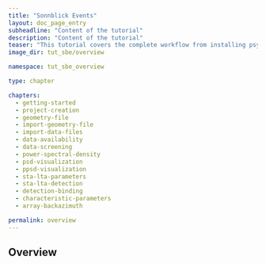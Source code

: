 ```yaml
---
title: "Sonnblick Events"
layout: doc_page_entry
subheadline: "Content of the tutorial"
description: "Content of the tutorial"
teaser: "This tutorial covers the complete workflow from installing psysmon and importing a seismic dataset all the way to the detection of seismic events. The tutorial was requested and funded by the Zentralanstalt für Meteorologie und Geodynamik to document the data processing of the seismic monitoring network installed the mount Hoher Sonnblick, Austria."
image_dir: tut_sbe/overview

namespace: tut_sbe_overview

type: chapter

chapters:
  - getting-started
  - project-creation
  - geometry-file
  - import-geometry-file
  - import-data-files
  - data-availability
  - data-screening
  - power-spectral-density
  - psd-visualization
  - ppsd-visualization
  - sta-lta-parameters
  - sta-lta-detection
  - detection-binding
  - characteristic-parameters
  - array-backazimuth

permalink: overview
---
```

## Overview


